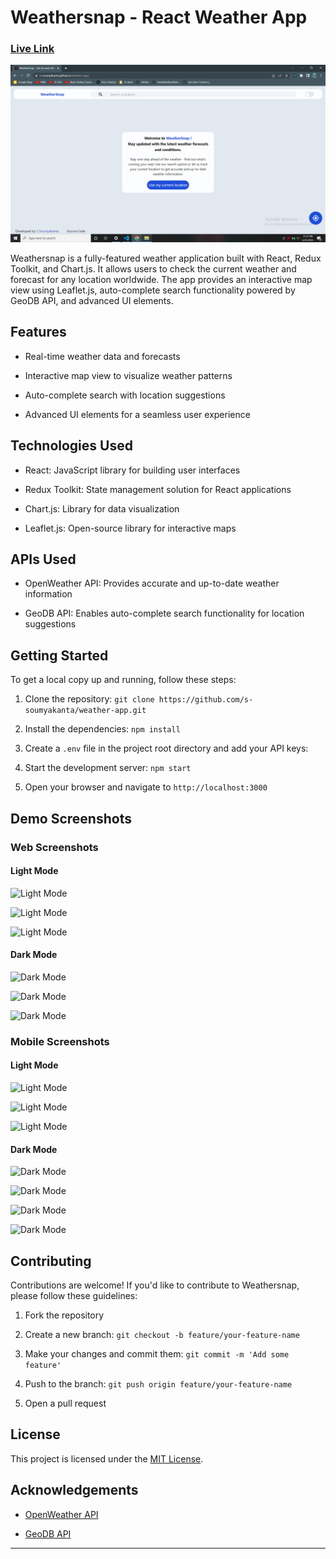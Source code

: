 

# Weathersnap - React Weather App<h3> <a href="https://s-soumyakanta.github.io/weather-app/">Live Link </a></h3>

![WeatherSnap](./src/assets/dp1.png)

Weathersnap is a fully-featured weather application built with React, Redux Toolkit, and Chart.js. It allows users to check the current weather and forecast for any location worldwide. The app provides an interactive map view using Leaflet.js, auto-complete search functionality powered by GeoDB API, and advanced UI elements.

## Features

- Real-time weather data and forecasts

- Interactive map view to visualize weather patterns

- Auto-complete search with location suggestions

- Advanced UI elements for a seamless user experience

## Technologies Used

- React: JavaScript library for building user interfaces

- Redux Toolkit: State management solution for React applications

- Chart.js: Library for data visualization

- Leaflet.js: Open-source library for interactive maps

## APIs Used

- OpenWeather API: Provides accurate and up-to-date weather information

- GeoDB API: Enables auto-complete search functionality for location suggestions

## Getting Started

To get a local copy up and running, follow these steps:

1. Clone the repository: `git clone https://github.com/s-soumyakanta/weather-app.git`

2. Install the dependencies: `npm install`

3. Create a `.env` file in the project root directory and add your API keys:

4. Start the development server: `npm start`

5. Open your browser and navigate to `http://localhost:3000`

## Demo Screenshots

### Web Screenshots

#### Light Mode

![Light Mode](../src/assets/dp1.png)

![Light Mode](../src/assets/dp3.png)

![Light Mode](../src/assets/dp5.png)

#### Dark Mode

![Dark Mode](../src/assets/dp2.png)

![Dark Mode](../src/assets/dp4.png)

![Dark Mode](../src/assets/dp6.png)



### Mobile Screenshots

#### Light Mode

![Light Mode](../src/assets/mb1.png)

![Light Mode](../src/assets/mb3.png)

![Light Mode](../src/assets/mb5.png)

#### Dark Mode

![Dark Mode](../src/assets/mb2.png)

![Dark Mode](../src/assets/mb4.png)

![Dark Mode](../src/assets/mb6.png)

![Dark Mode](../src/assets/mb7.png)






## Contributing

Contributions are welcome! If you'd like to contribute to Weathersnap, please follow these guidelines:

1. Fork the repository

2. Create a new branch: `git checkout -b feature/your-feature-name`

3. Make your changes and commit them: `git commit -m 'Add some feature'`

4. Push to the branch: `git push origin feature/your-feature-name`

5. Open a pull request

## License

This project is licensed under the [MIT License](LICENSE).

## Acknowledgements

- [OpenWeather API](https://openweathermap.org/)

- [GeoDB API](https://geodb.dev/)

---

